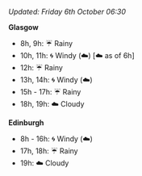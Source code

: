 *Updated: Friday 6th October 06:30*

**Glasgow**

* 8h, 9h: :umbrella: Rainy
* 10h, 11h: :cyclone: Windy (:cloud:) [:cloud: as of 6h]
* 12h: :umbrella: Rainy
* 13h, 14h: :cyclone: Windy (:cloud:)
* 15h - 17h: :umbrella: Rainy
* 18h, 19h: :cloud: Cloudy

**Edinburgh**

* 8h - 16h: :cyclone: Windy (:cloud:)
* 17h, 18h: :umbrella: Rainy
* 19h: :cloud: Cloudy
